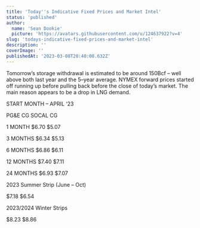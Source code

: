 ```yaml
---
title: 'Today''s Indicative Fixed Prices and Market Intel'
status: 'published'
author:
  name: 'Sean Dookie'
  picture: 'https://avatars.githubusercontent.com/u/124637922?v=4'
slug: 'todays-indicative-fixed-prices-and-market-intel'
description: ''
coverImage: ''
publishedAt: '2023-03-08T20:40:08.632Z'
---
```


Tomorrow’s storage withdrawal is estimated to be around 150Bcf – well above both last year and the 5–year average. NYMEX forward prices started off running up before pulling back before the close of today’s market. The main reason appears to be a drop in LNG demand.

START MONTH – APRIL ‘23

PG&E CG SOCAL CG

1 MONTH $6.70 $5.07

3 MONTHS $6.34 $5.13

6 MONTHS $6.86 $6.11

12 MONTHS $7.40 $7.11

24 MONTHS $6.93 $7.07

2023 Summer Strip (June – Oct)

$7.18 $6.54

2023/2024 Winter Strips

$8.23 $8.86

